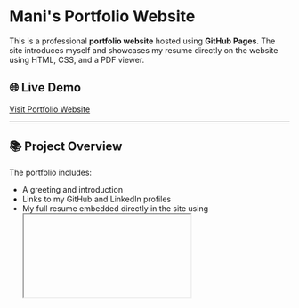 # Mani's Portfolio Website

This is a professional **portfolio website** hosted using **GitHub Pages**. The site introduces myself and showcases my resume directly on the website using HTML, CSS, and a PDF viewer.

## 🌐 Live Demo

[Visit Portfolio Website](https://mani-6666.github.io/portfolio-website/)

---

## 📚 Project Overview

The portfolio includes:
- A greeting and introduction
- Links to my GitHub and LinkedIn profiles
- My full resume embedded directly in the site using <iframe>

---

## 🚀 How I Hosted This on GitHub Pages

### 1. **Project Structure**
The project contains:
- `index.html`: Main webpage with greeting, links, and resume section.
- `style.css`: Custom styling for layout and responsiveness.
- `MANI DevOps resume.pdf`: Embedded directly in the site using <iframe>.

### 2. **GitHub Setup**
```bash
git init
git add .
git commit -m "Initial commit - Mani's portfolio site"
git branch -M main
git remote add origin https://github.com/mani-6666/portfolio-website.git
git push -u origin main
```

### 3. **Enable GitHub Pages**
- Go to **Settings** → **Pages**
- Set source to `main` branch and root (`/`) folder
- GitHub provides a public live link

---

## ✨ Features

- Clean responsive design using pure CSS
- Embedded resume with iframe viewer
- External links to GitHub and LinkedIn
- Easy to customize or update

---

## 🛠️ Tools Used

- **HTML5** for page structure
- **CSS3** for design and layout
- **GitHub Pages** for free hosting

---

## 📁 Folder Structure

```bash
portfolio-website/
├── index.html
├── style.css
├── MANI DevOps resume.pdf
└── README.md
```

---

## 🔗 Resources

- [GitHub Pages Docs](https://docs.github.com/en/pages)
- [W3Schools HTML](https://www.w3schools.com/html/)
- [W3Schools CSS](https://www.w3schools.com/css/)

---

Thanks for visiting my site! 🚀
